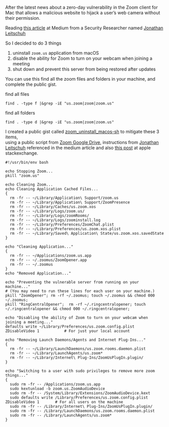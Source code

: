 After the latest news about a zero-day vulnerability in the Zoom client for Mac that allows a malicious website to hijack a user’s web camera without their permission.

Reading [this article](https://medium.com/bugbountywriteup/zoom-zero-day-4-million-webcams-maybe-an-rce-just-get-them-to-visit-your-website-ac75c83f4ef5) at Medium from a Security Researcher named [Jonathan Leitschuh](https://medium.com/@jonathan.leitschuh)

So I decided to do 3 things
1. uninstall `zoom.us` application from macOS
2. disable the ability for Zoom to turn on your webcam when joining a meeting
3. shut down and prevent this server from being restored after updates

You can use this find all the zoom files and folders in your machine, and complete the public gist.

find all files
```
find . -type f |&grep -iE "us.zoom|zoom|zoom.us"
```

find all folders
```
find . -type d |&grep -iE "us.zoom|zoom|zoom.us"
```

I created a public gist called [zoom_uninstall_macos-sh](https://gist.github.com/arainho/c4989631946073f75ee9f8726dcdc9dc#file-zoom_uninstall_macos-sh) to mitigate these 3 items,  
using a public script from [Zoom Google Drive](https://drive.google.com/drive/folders/1MP0cNLyJjzPLNrvNDCZv9hRuif091f0c), instructions from [Jonathan Leitschuh](https://medium.com/@jonathan.leitschuh) referenced in the medium article and also [this post](https://apple.stackexchange.com/questions/358651/unable-to-completely-uninstall-zoom-meeting-app) at apple stackexchange.

```
#!/usr/bin/env bash

echo Stopping Zoom...
pkill "zoom.us"

echo Cleaning Zoom...
echo Cleaning Application Cached Files...
{
  rm -fr -- ~/Library/Application\ Support/zoom.us
  rm -fr -- ~/Library/Application\ Support/ZoomPresence
  rm -fr -- ~/Library/Caches/us.zoom.xos
  rm -fr -- ~/Library/Logs/zoom.us/
  rm -fr -- ~/Library/Logs/zoomRooms/
  rm -fr -- ~/Library/Logs/zoominstall.log
  rm -fr -- ~/Library/Preferences/ZoomChat.plist
  rm -fr -- ~/Library/Preferences/us.zoom.xos.plist
  rm -fr -- ~/Library/Saved\ Application\ State/us.zoom.xos.savedState
}

echo "Cleaning Application..."
{
  rm -fr -- ~/Applications/zoom.us.app
  rm -fr -- ~/.zoomus/ZoomOpener.app
  rm -fr -- ~/.zoomus
}
echo "Removed Application..."

echo "Preventing the vulnerable server from running on your machine..."
# (You may need to run these lines for each user on your machine.)
pkill "ZoomOpener"; rm -rf ~/.zoomus; touch ~/.zoomus && chmod 000 ~/.zoomus;
pkill "RingCentralOpener";  rm -rf ~/.ringcentralopener; touch ~/.ringcentralopener && chmod 000 ~/.ringcentralopener;

echo "Disabling the ability of Zoom to turn on your webcam when joining a meeting..."
defaults write ~/Library/Preferences/us.zoom.config.plist ZDisableVideo 1           # For just your local account

echo "Removing Launch Daemons/Agents and Internet Plug-Ins..."
{
  rm -fr -- ~/Library/LaunchDaemons/us.zoom.rooms.daemon.plist
  rm -fr -- ~/Library/LaunchAgents/us.zoom*
  rm -fr -- ~/Library/Internet\ Plug-Ins/ZoomUsPlugIn.plugin/
}

echo "Switching to a user with sudo privileges to remove more zoom things..."
{
  sudo rm -fr -- /Applications/zoom.us.app
  sudo kextunload -b zoom.us.ZoomAudioDevice
  sudo rm -fr -- /System/Library/Extensions/ZoomAudioDevice.kext
  sudo defaults write /Library/Preferences/us.zoom.config.plist ZDisableVideo 1       # For all users on the machine
  sudo rm -fr -- /Library/Internet\ Plug-Ins/ZoomUsPlugIn.plugin/
  sudo rm -fr -- /Library/LaunchDaemons/us.zoom.rooms.daemon.plist
  sudo rm -fr -- /Library/LaunchAgents/us.zoom*
}
```

